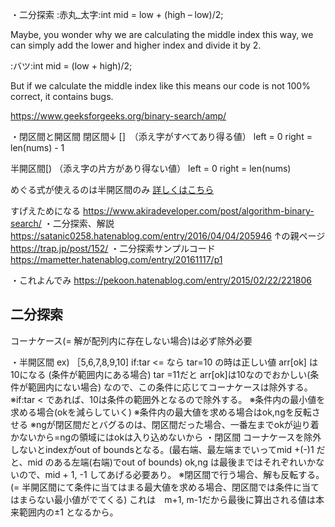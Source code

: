 ・二分探索
:赤丸_太字:int mid = low + (high – low)/2;

Maybe, you wonder why we are calculating the middle index this way, we can simply add the lower and higher index and divide it by 2.

:バツ:int mid = (low + high)/2;

But if we calculate the middle index like this means our code is not 100% correct, it contains bugs.

https://www.geeksforgeeks.org/binary-search/amp/

・閉区間と開区間
閉区間↓ []　（添え字がすべてあり得る値）
left = 0
right = len(nums) - 1

半開区間[) （添え字の片方があり得ない値）
left = 0
right = len(nums)

めぐる式が使えるのは半開区間のみ
[詳しくはこちら](https://mametter.hatenablog.com/entry/20161117/p1)

すげえためになる
https://www.akiradeveloper.com/post/algorithm-binary-search/
・二分探索、解説
https://satanic0258.hatenablog.com/entry/2016/04/04/205946
↑の親ページ
https://trap.jp/post/152/
・二分探索サンプルコード
https://mametter.hatenablog.com/entry/20161117/p1

・これよんでみ
https://pekoon.hatenablog.com/entry/2015/02/22/221806


## 二分探索
コーナケース(= 解が配列内に存在しない場合)は必ず除外必要

・半開区間
ex)  ［5,6,7,8,9,10]  if:tar <= なら
tar=10 の時は正しい値 arr[ok] は10になる
(条件が範囲内にある場合)
tar =11だと arr[ok]は10なのでおかしい(条件が範囲内にない場合)
なので、この条件に応じてコーナケースは除外する。
※if:tar < であれば、10は条件の範囲外となるので除外する。
※条件内の最小値を求める場合(okを減らしていく)
※条件内の最大値を求める場合はok,ngを反転させる
※ngが閉区間だとバグるのは、閉区間だった場合、一番左までokが辿り着かないから=ngの領域にはokは入り込めないから
・閉区間
コーナケースを除外しないとindexがout of boundsとなる。(最右端、最左端までいってmid +(-)1 だと、mid のある左端(右端)でout of bounds)
ok,ng は最後まではそれぞれいかないので、mid + 1, -1 してあげる必要あり。
※閉区間で行う場合、解も反転する。(= 半開区間にて条件に当てはまる最大値を求める場合、閉区間では条件に当てはまらない最小値がでてくる) これは　m+1, m-1だから最後に算出される値は本来範囲内の±1 となるから。















